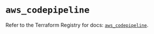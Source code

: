 # `aws_codepipeline`

Refer to the Terraform Registry for docs: [`aws_codepipeline`](https://registry.terraform.io/providers/hashicorp/aws/6.18.0/docs/resources/codepipeline).
